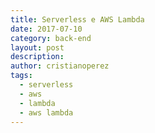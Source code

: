```yaml
---
title: Serverless e AWS Lambda
date: 2017-07-10
category: back-end
layout: post
description:
author: cristianoperez
tags:
  - serverless
  - aws
  - lambda
  - aws lambda
---
```

